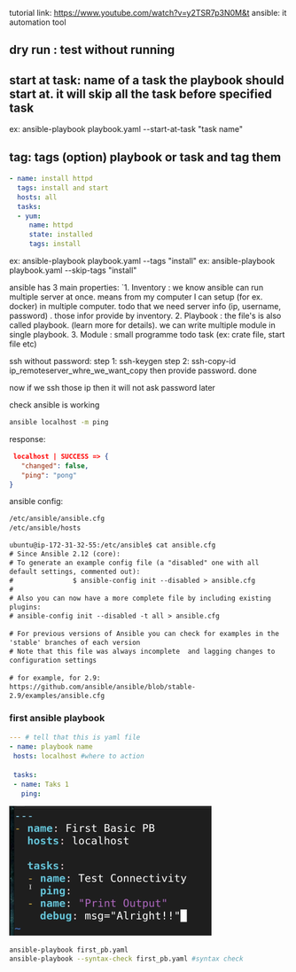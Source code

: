 tutorial link: https://www.youtube.com/watch?v=y2TSR7p3N0M&t
ansible: it automation tool 

## dry run : test without running
## start at task: name of a task the playbook should start at. it will skip all the task before specified task
ex: ansible-playbook playbook.yaml --start-at-task "task name"

## tag: tags (option) playbook or task and tag them
```yaml
- name: install httpd
  tags: install and start
  hosts: all
  tasks:
  - yum:
     name: httpd
     state: installed
     tags: install
```
ex: ansible-playbook playbook.yaml --tags "install"
ex: ansible-playbook playbook.yaml --skip-tags "install"

ansible has 3 main properties:
`1. Inventory : we know ansible can run multiple server at once. means from my computer I can setup (for ex. docker) in multiple computer. todo that we need server info (ip, username, password) . those infor provide by inventory. 
 2. Playbook : the file's is also called playbook. (learn more for details). we can write multiple module in single playbook.
 3. Module : small programme todo task (ex: crate file, start file etc)
 
 
 ssh without password:
 step 1: ssh-keygen 
 step 2: ssh-copy-id ip_remoteserver_whre_we_want_copy then provide password. done
 
 now if we ssh those ip then it will not ask password later
 

 check ansible is working 
 ```sh
 ansible localhost -m ping
 ```
 response:
 ```json
  localhost | SUCCESS => {
    "changed": false,
    "ping": "pong"
}
 ```


 ansible config:
 ```sh
/etc/ansible/ansible.cfg
/etc/ansible/hosts
 ```

 ```text
ubuntu@ip-172-31-32-55:/etc/ansible$ cat ansible.cfg 
# Since Ansible 2.12 (core):
# To generate an example config file (a "disabled" one with all default settings, commented out):
#               $ ansible-config init --disabled > ansible.cfg
#
# Also you can now have a more complete file by including existing plugins:
# ansible-config init --disabled -t all > ansible.cfg

# For previous versions of Ansible you can check for examples in the 'stable' branches of each version
# Note that this file was always incomplete  and lagging changes to configuration settings

# for example, for 2.9: https://github.com/ansible/ansible/blob/stable-2.9/examples/ansible.cfg
 ```


 ### first ansible playbook

 ```yaml
 --- # tell that this is yaml file
 - name: playbook name
  hosts: localhost #where to action
    
  tasks:
  - name: Taks 1
    ping:
 ```

 ![alt text](image.png)

 ```sh
 ansible-playbook first_pb.yaml
 ansible-playbook --syntax-check first_pb.yaml #syntax check
 ```